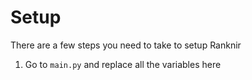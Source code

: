 # Setup
There are a few steps you need to take to setup Ranknir
1. Go to `main.py` and replace all the variables here
